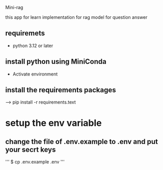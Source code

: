 Mini-rag

this app for learn implementation for rag model for question answer


## requiremets 

- python 3.12 or later

## install python using MiniConda

- Activate environment

## install the requirements packages
--> pip install -r requirements.text

# setup the env variable 

## change the file of  .env.example to .env and put your secrt keys

'''
$ cp .env.example .env
'''

